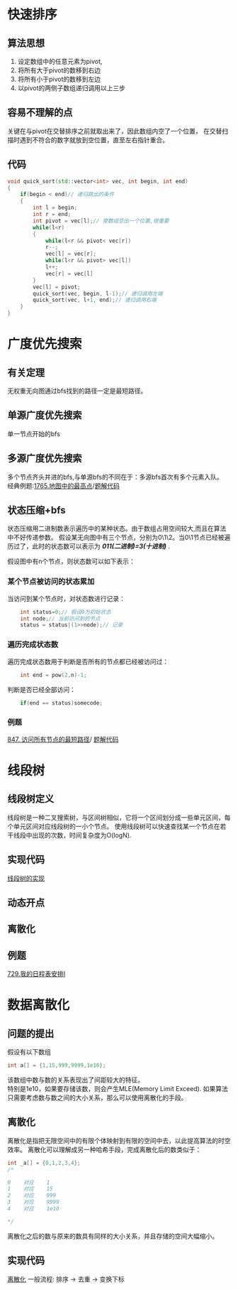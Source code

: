 # 快速排序
## 算法思想
1. 设定数组中的任意元素为pivot,
2. 将所有大于pivot的数移到右边
3. 将所有小于pivot的数移到左边
4. 以pivot的两侧子数组递归调用以上三步

## 容易不理解的点
关键在与pivot在交替排序之前就取出来了，因此数组内空了一个位置，
在交替扫描时遇到不符合的数字就放到空位置，直至左右指针重合。

## 代码
``` C++
void quick_sort(std::vector<int> vec, int begin, int end)
{
    if(begin < end)// 递归跳出的条件
    {
        int l = begin;
        int r = end;
        int pivot = vec[l];// 使数组空出一个位置,很重要
        while(l<r)
        {
            while(l<r && pivot< vec[r])
            r--;
            vec[l] = vec[r];
            while(l<r && pivot> vec[l])
            l++;
            vec[r] = vec[l]
        }
        vec[l] = pivot;
        quick_sort(vec, begin, l-1);// 递归调用左端
        quick_sort(vec, l+1, end);// 递归调用右端
    }
}
```

# 广度优先搜索
## 有关定理
无权重无向图通过bfs找到的路径一定是最短路径。

## 单源广度优先搜索
单一节点开始的bfs

## 多源广度优先搜索
多个节点齐头并进的bfs,与单源bfs的不同在于：多源bfs首次有多个元素入队。
经典例题:[1765.地图中的最高点](https://leetcode.cn/problems/map-of-highest-peak/)/[题解代码](1765_highestPeak.cpp)

## 状态压缩+bfs
状态压缩用二进制数表示遍历中的某种状态。由于数组占用空间较大,而且在算法中不好传递参数。
假设某无向图中有三个节点，分别为0\1\2。当0\1节点已经被遍历过了，此时的状态数可以表示为 ***011(二进制)=3(十进制)*** .

假设图中有n个节点，则状态数可以如下表示：

### 某个节点被访问的状态累加
当访问到某个节点时，对状态数进行记录：
```C++
    int status=0;// 假设0为初始状态
    int node;// 当前访问到的节点
    status = status|(1>>node);// 记录
```
### 遍历完成状态数
遍历完成状态数用于判断是否所有的节点都已经被访问过：
```C++
    int end = pow(2,n)-1;
```
判断是否已经全部访问：
```C++
    if(end == status)somecode;
```
### 例题
[847. 访问所有节点的最短路径](https://leetcode.cn/problems/shortest-path-visiting-all-nodes/comments/)/
[题解代码](847_shortestPathLength.cpp)

# 线段树
## 线段树定义
线段树是一种二叉搜索树，与区间树相似，它将一个区间划分成一些单元区间，每个单元区间对应线段树的一小个节点。
使用线段树可以快速查找某一个节点在若干线段中出现的次数，时间复杂度为O(logN).
## 实现代码
[线段树的实现](segement_tree.cpp)

## 动态开点
## 离散化

## 例题
[729.我的日程表安排Ⅰ](https://leetcode.cn/problems/my-calendar-i/solution/by-ac_oier-hnjl/)


# 数据离散化
## 问题的提出
假设有以下数组
```C++
int a[] = {1,15,999,9999,1e10};
```
该数组中数与数的关系表现出了间距较大的特征。  
特别是1e10，如果要存储该数，则会产生MLE(Memory Limit Exceed).
如果算法只需要考虑数与数之间的大小关系，那么可以使用离散化的手段。

## 离散化
离散化是指把无限空间中的有限个体映射到有限的空间中去，以此提高算法的时空效率。
离散化可以理解成另一种哈希手段，完成离散化后的数类似于：
```C++
int _a[] = {0,1,2,3,4};
/*

0    对应    1
1    对应    15
2    对应    999
3    对应    9999
4    对应    1e10

*/
```
离散化之后的数与原来的数具有同样的大小关系，并且存储的空间大幅缩小。
## 实现代码
[离散化](./Discretization.cpp)
一般流程: 排序 -> 去重 -> 变换下标